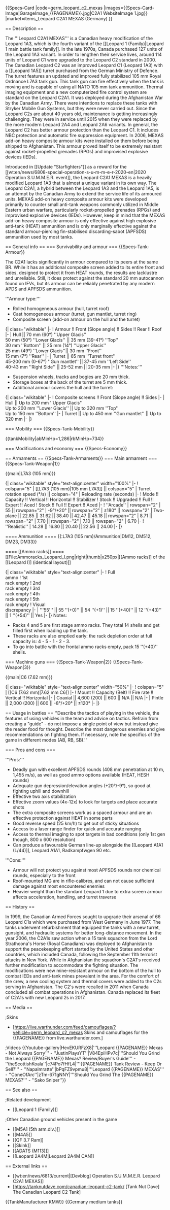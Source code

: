 {{Specs-Card
|code=germ_leopard_c2_mexas
|images={{Specs-Card-Image|GarageImage_{{PAGENAME}}.jpg|C2A1 WebsiteImage 1.jpg}}
|market=items_Leopard C2A1 MEXAS (Germany)
}}

== Description ==
<!-- ''In the description, the first part should be about the history of the creation and combat usage of the vehicle, as well as its key features. In the second part, tell the reader about the ground vehicle in the game. Insert a screenshot of the vehicle, so that if the novice player does not remember the vehicle by name, he will immediately understand what kind of vehicle the article is talking about.'' -->
The '''Leopard C2A1 MEXAS''' is a Canadian heavy modification of the Leopard 1A3, which is the fourth variant of the [[Leopard 1 (Family)|Leopard 1 main battle tank family]]. In the late 1970s, Canada purchased 127 units of the Leopard 1A3 variant. In order to lengthen their service lives, around 114 units of Leopard C1 were upgraded to the Leopard C2 standard in 2000. The Canadian Leopard C2 was an improved Leopard C1 (Leopard 1A3) with a [[Leopard 1A5]] turret purchased from the German Ministry of Defence. The turret features an updated and improved fully stabilized 105 mm Royal Ordnance L7A3 tank gun. This tank gun can fire effectively when the tank is moving and is capable of using all NATO 105 mm tank ammunition. Thermal imaging equipment and a new computerized fire control system are standard on the Leopard C2A1. It was deployed during the Afghanistan War by the Canadian Army. There were intentions to replace these tanks with Stryker Mobile Gun Systems, but they were never carried out. Since the Leopard C2s are about 40 years old, maintenance is getting increasingly challenging. They were in service until 2015 when they were replaced by the more modern Leopard 2A4 and Leopard 2A6 variants. In general, the Leopard C2 has better armour protection than the Leopard C1. It includes NBC protection and automatic fire suppression equipment. In 2006, MEXAS add-on heavy composite armour kits were installed on them before being shipped to Afghanistan. This armour proved itself to be extremely resistant against rocket-propelled grenades (RPGs) and improvised explosive devices (IEDs).

Introduced in [[Update "Starfighters"]] as a reward for the [[wt:en/news/6808-special-operation-s-u-m-m-e-r-2020-en|2020 Operation S.U.M.M.E.R. event]], the Leopard C2A1 MEXAS is a heavily modified Leopard 1A3 that is almost a unique variant in its own way. The Leopard C2A1, a hybrid between the Leopard 1A3 and the Leopard 1A5, is an attempt by the Canadian Army to extend the service life of its armoured units. MEXAS add-on heavy composite armour kits were developed primarily to counter small anti-tank weapons commonly utilized in Middle Eastern urban warfare, particularly rocket-propelled grenades (RPGs) and improvised explosive devices (IEDs). However, keep in mind that the MEXAS add-on heavy composite armour is only effective against high explosive anti-tank (HEAT) ammunition and is only marginally effective against the standard armour-piercing fin-stabilised discarding-sabot (APFSDS) ammunition used by most tanks.

== General info ==
=== Survivability and armour ===
{{Specs-Tank-Armour}}
<!-- ''Describe armour protection. Note the most well protected and key weak areas. Appreciate the layout of modules as well as the number and location of crew members. Is the level of armour protection sufficient, is the placement of modules helpful for survival in combat? If necessary use a visual template to indicate the most secure and weak zones of the armour.'' -->
The C2A1 lacks significantly in armour compared to its peers at the same BR. While it has an additional composite screen added to its entire front and sides, designed to protect it from HEAT rounds, the results are lacklustre and unreliable. Still, it does protect against the standard 20 mm autocannon found on IFVs, but its armour can be reliably penetrated by any modern APDS and APFSDS ammunition. 

'''Armour type:'''

* Rolled homogeneous armour (hull, turret roof)
* Cast homogeneous armour (turret, gun mantlet, turret ring)
* Composite screen (add-on armour on the hull and the turret)

{| class="wikitable"
|-
! Armour !! Front (Slope angle) !! Sides !! Rear !! Roof
|-
| Hull || 70 mm (60°) ''Upper Glacis'' <br> 50 mm (50°) ''Lower Glacis'' || 35 mm (39-41°) ''Top'' <br> 30 mm ''Bottom'' || 25 mm (14°) ''Upper Glacis'' <br> 25 mm (49°) ''Lower Glacis''|| 30 mm ''Front'' <br> 15 mm (7°) ''Rear''
|-
| Turret || 65 mm ''Turret front'' <br> 45-200 mm (0-67°) ''Gun mantlet'' || 37-45 mm ''Left Side'' <br> 40-43 mm ''Right Side'' || 25-52 mm || 20-35 mm
|-
|}
'''Notes:'''

* Suspension wheels, tracks and bogies are 20 mm thick.
* Storage boxes at the back of the turret are 5 mm thick.
* Additional armour covers the hull and the turret:

{| class="wikitable"
|-
! Composite screens !! Front (Slope angle) !! Sides
|-
| Hull || Up to 200 mm ''Upper Glacis'' <br> Up to 200 mm ''Lower Glacis'' || Up to 320 mm ''Top'' <br> Up to 150 mm ''Bottom''
|-
| Turret || Up to 450 mm ''Gun mantlet'' || Up to 320 mm
|-
|}

=== Mobility ===
{{Specs-Tank-Mobility}}
<!-- ''Write about the mobility of the ground vehicle. Estimate the specific power and manoeuvrability, as well as the maximum speed forwards and backwards.'' -->

{{tankMobility|abMinHp=1,286|rbMinHp=734}}

=== Modifications and economy ===
{{Specs-Economy}}

== Armaments ==
{{Specs-Tank-Armaments}}
=== Main armament ===
{{Specs-Tank-Weapon|1}}
<!-- ''Give the reader information about the characteristics of the main gun. Assess its effectiveness in a battle based on the reloading speed, ballistics and the power of shells. Do not forget about the flexibility of the fire, that is how quickly the cannon can be aimed at the target, open fire on it and aim at another enemy. Add a link to the main article on the gun: <code><nowiki>{{main|Name of the weapon}}</nowiki></code>. Describe in general terms the ammunition available for the main gun. Give advice on how to use them and how to fill the ammunition storage.'' -->
{{main|L7A3 (105 mm)}}

{| class="wikitable" style="text-align:center" width="100%"
|-
! colspan="5" | [[L7A3 (105 mm)|105 mm L7A3]] || colspan="5" | Turret rotation speed (°/s) || colspan="4" | Reloading rate (seconds)
|-
! Mode !! Capacity !! Vertical !! Horizontal !! Stabilizer
! Stock !! Upgraded !! Full !! Expert !! Aced
! Stock !! Full !! Expert !! Aced
|-
! ''Arcade''
| rowspan="2" | 55 || rowspan="2" | -9°/+20° || rowspan="2" | ±180° || rowspan="2" | Two-plane || 22.85 || 31.62 || 38.40 || 42.47 || 45.18 || rowspan="2" | 8.71 || rowspan="2" | 7.70 || rowspan="2" | 7.10 || rowspan="2" | 6.70
|-
! ''Realistic''
| 14.28 || 16.80 || 20.40 || 22.56 || 24.00
|-
|}

==== Ammunition ====
{{:L7A3 (105 mm)/Ammunition|DM12, DM512, DM23, DM33}}

==== [[Ammo racks]] ====
[[File:Ammoracks_Leopard_I.png|right|thumb|x250px|[[Ammo racks]] of the [[Leopard I]] (identical layout)]]
<!-- '''Last updated:''' -->
{| class="wikitable" style="text-align:center"
|-
! Full<br>ammo
! 1st<br>rack empty
! 2nd<br>rack empty
! 3rd<br>rack empty
! 4th<br>rack empty
! 5th<br>rack empty
! Visual<br>discrepancy
|-
| '''55''' || 55&nbsp;''(+0)'' || 54&nbsp;''(+1)'' || 15&nbsp;''(+40)'' || 12&nbsp;''(+43)'' || 1&nbsp;''(+54)'' || Yes
|-
|}
Notes:

* Racks 4 and 5 are first stage ammo racks. They total 14 shells and get filled first when loading up the tank.
* These racks are also emptied early: the rack depletion order at full capacity is: 4 - 5 - 1 - 2 - 3.
* To go into battle with the frontal ammo racks empty, pack 15&nbsp;''(+40)'' shells.

=== Machine guns ===
{{Specs-Tank-Weapon|2}}
{{Specs-Tank-Weapon|3}}
<!-- ''Offensive and anti-aircraft machine guns not only allow you to fight some aircraft but also are effective against lightly armoured vehicles. Evaluate machine guns and give recommendations on its use.'' -->
{{main|C6 (7.62 mm)}}

{| class="wikitable" style="text-align:center" width="50%"
|-
! colspan="5" | [[C6 (7.62 mm)|7.62 mm C6]]
|-
! Mount !! Capacity (Belt) !! Fire rate !! Vertical !! Horizontal
|-
| Coaxial || 4,600 (200) || 600 || N/A || N/A
|-
| Pintle || 2,000 (200) || 600 || -8°/+20° || ±120°
|-
|}

== Usage in battles ==
''Describe the tactics of playing in the vehicle, the features of using vehicles in the team and advice on tactics. Refrain from creating a "guide" - do not impose a single point of view but instead give the reader food for thought. Describe the most dangerous enemies and give recommendations on fighting them. If necessary, note the specifics of the game in different modes (AB, RB, SB).''

=== Pros and cons ===
<!-- ''Summarise and briefly evaluate the vehicle in terms of its characteristics and combat effectiveness. Mark its pros and cons in a bulleted list. Try not to use more than 6 points for each of the characteristics. Avoid using categorical definitions such as "bad", "good" and the like - use substitutions with softer forms such as "inadequate" and "effective".'' -->

'''Pros:'''

* Deadly gun with excellent APFSDS rounds (408 mm penetration at 10 m, 1,455 m/s), as well as good ammo options available (HEAT, HESH rounds)
* Adequate gun depression/elevation angles (+20°/-9°), so good at fighting uphill and downhill
* Effective two axis stabilization
* Effective zoom values (4x-12x) to look for targets and place accurate shots
* The extra composite screens work as a spaced armour and are an effective protection against HEAT in some parts
* Good reverse speed (25 km/h) to get out of sticky situations
* Access to a laser range finder for quick and accurate ranging
* Access to thermal imaging to spot targets in bad conditions (only 1st gen though, 800 x 600 resolution)
* Can produce a favourable German line-up alongside the [[Leopard A1A1 (L/44)]], Leopard A1A1, Radkampfwgen 90 etc.

'''Cons:'''

* Armour will not protect you against most APFSDS rounds nor chemical rounds, especially to the front
* Roof-mounted MG are in rifle-calibres, and can not cause sufficient damage against most encountered enemies
* Heavier weight than the standard Leopard 1 due to extra screen armour affects acceleration, handling, and turret traverse

== History ==
<!-- ''Describe the history of the creation and combat usage of the vehicle in more detail than in the introduction. If the historical reference turns out to be too long, take it to a separate article, taking a link to the article about the vehicle and adding a block "/History" (example: <nowiki>https://wiki.warthunder.com/(Vehicle-name)/History</nowiki>) and add a link to it here using the <code>main</code> template. Be sure to reference text and sources by using <code><nowiki><ref></ref></nowiki></code>, as well as adding them at the end of the article with <code><nowiki><references /></nowiki></code>. This section may also include the vehicle's dev blog entry (if applicable) and the in-game encyclopedia description (under <code><nowiki>=== In-game description ===</nowiki></code>, also if applicable).'' -->
In 1999, the Canadian Armed Forces sought to upgrade their arsenal of 66 Leopard C1s which were purchased from West Germany in June 1977. The tanks underwent refurbishment that equipped the tanks with a new turret, gunsight, and hydraulic systems for better long-distance movement. In the year 2006, the C2A1s saw action when a 15 tank squadron from the Lord Strathcona's Horse (Royal Canadians) was deployed to Afghanistan to support the peacekeeping effort started by the United States and other countries, which included Canada, following the September 11th terrorist attacks in New York. While in Afghanistan the squadron's C2A1's received further modification to accommodate the fighting situation. The modifications were new mine-resistant armour on the bottom of the hull to combat IEDs and anti-tank mines prevalent in the area. For the comfort of the crew, a new cooling system and thermal covers were added to the C2s serving in Afghanistan. The C2's were recalled in 2011 when Canada concluded all combat operations in Afghanistan. Canada replaced its fleet of C2A1s with new Leopard 2s in 2017.

== Media ==
<!-- ''Excellent additions to the article would be video guides, screenshots from the game, and photos.'' -->

;Skins

* [https://live.warthunder.com/feed/camouflages/?vehicle=germ_leopard_c2_mexas Skins and camouflages for the {{PAGENAME}} from live.warthunder.com.]

;Videos
{{Youtube-gallery|HevEKURFzX8|'''Leopard {{PAGENAME}} Mexas - Not Always Sorry''' - ''JustinPlaysYT''|V84EpiHPv7c|'''Should You Grind the Leopard {{PAGENAME}} Mexas? Review/Buyer's Guide''' - ''theScottishKoala''|c74Po7fHfL4|'''{{PAGENAME}} Tank Review - Keep Or Sell?''' - ''Napalmratte''|bPqFZ9vpmu8|'''Leopard {{PAGENAME}} MEXAS''' - ''ConeOfArc''|zTm-671gNNY|'''Should You Grind The {{PAGENAME}} MEXAS?''' - ''Sako Sniper''}}

== See also ==
<!-- ''Links to the articles on the War Thunder Wiki that you think will be useful for the reader, for example:''
* ''reference to the series of the vehicles;''
* ''links to approximate analogues of other nations and research trees.'' -->

;Related development

* [[Leopard 1 (Family)]]

;Other Canadian ground vehicles present in the game

* [[M5A1 (5th arm.div.)]]
* [[M4A5]]
* [[QF 3.7 Ram]]
* [[Skink]]
* [[ADATS (M113)]]
* [[Leopard 2A4M|Leopard 2A4M CAN]]

== External links ==
<!-- ''Paste links to sources and external resources, such as:''
* ''topic on the official game forum;''
* ''other literature.'' -->

* [[wt:en/news/6813/current|[Devblog] Operation S.U.M.M.E.R. Leopard C2A1 MEXAS]]
* [https://tanknutdave.com/canadian-leopard-c2-tank/ <nowiki>[Tank Nut Dave]</nowiki> The Canadian Leopard C2 Tank]

{{TankManufacturer KMW}}
{{Germany medium tanks}}